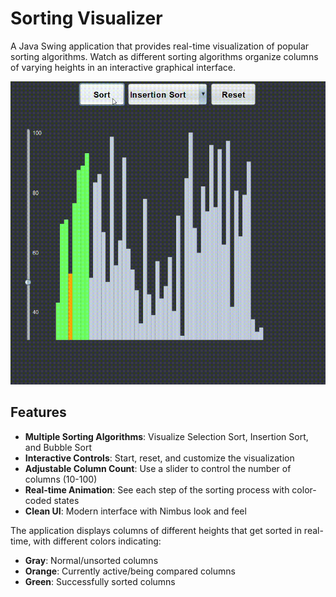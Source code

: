 # Sorting Visualizer

A Java Swing application that provides real-time visualization of popular sorting algorithms. Watch as different sorting algorithms organize columns of varying heights in an interactive graphical interface.

![Sorting Visualization Demo](sorting.gif)

## Features

- **Multiple Sorting Algorithms**: Visualize Selection Sort, Insertion Sort, and Bubble Sort
- **Interactive Controls**: Start, reset, and customize the visualization
- **Adjustable Column Count**: Use a slider to control the number of columns (10-100)
- **Real-time Animation**: See each step of the sorting process with color-coded states
- **Clean UI**: Modern interface with Nimbus look and feel

The application displays columns of different heights that get sorted in real-time, with different colors indicating:
- **Gray**: Normal/unsorted columns
- **Orange**: Currently active/being compared columns  
- **Green**: Successfully sorted columns

